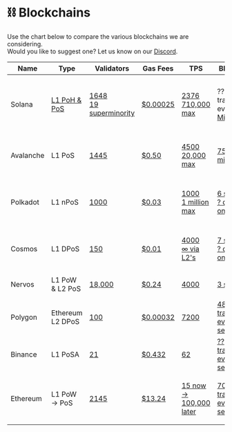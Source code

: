 # ⛓ Blockchains

Use the chart below to compare the various blockchains we are considering.\
Would you like to suggest one? Let us know on our [Discord](https://discord.com/invite/fV2SjJzEUr).

| Name      | Type                                                                               | Validators                                                                                                                                                                                 | Gas Fees                                                                                                                                                                                                | TPS                                                                                                                                                                                                                                                                                    | Block Time                                                                                                                                                                                               | Defi Value                                                            | Language                                         |
| --------- | ---------------------------------------------------------------------------------- | ------------------------------------------------------------------------------------------------------------------------------------------------------------------------------------------ | ------------------------------------------------------------------------------------------------------------------------------------------------------------------------------------------------------- | -------------------------------------------------------------------------------------------------------------------------------------------------------------------------------------------------------------------------------------------------------------------------------------- | -------------------------------------------------------------------------------------------------------------------------------------------------------------------------------------------------------- | --------------------------------------------------------------------- | ------------------------------------------------ |
| Solana    | [L1 PoH & PoS](https://cointelegraph.com/news/what-is-solana-and-how-does-it-work) | <p><a href="https://solana.com/validators">1648</a><br><a href="https://www.reddit.com/r/solana/comments/qp3njs/what_does_it_mean_to_have_a_superminority_of_19/">19 superminority</a></p> | [$0.00025](https://solanacompass.com/solana/why-are-solanas-gas-fees-for-transactions-so-low/)                                                                                                          | <p><a href="https://www.pymnts.com/blockchain/2022/pymnts-blockchain-series-what-is-solana/#:~:text=Getting%20back%20to%20the%20Visa,no%20intention%20of%20being%20Ahabs.">2376</a><br><a href="https://solana.blog/seriously-how-fast-can-solana-blockchain-get/">710,000 max</a></p> | ?? transactions every [400 Milliseconds](https://www.pymnts.com/blockchain/2022/pymnts-blockchain-series-what-is-solana/#:\~:text=Getting%20back%20to%20the%20Visa,no%20intention%20of%20being%20Ahabs.) | [7.47 Billion](https://defillama.com/chain/Solana)                    | <p>Rust, C++, C<br>Solidity on EVM via Ports</p> |
| Avalanche | L1 PoS                                                                             | [1445](https://explorer-xp.avax.network/validators)                                                                                                                                        | [$0.50](https://www.reddit.com/r/Avax/comments/q08xvw/how\_are\_transaction\_fees\_on\_avalanche/)                                                                                                      | <p><a href="https://support.avax.network/en/articles/4136568-how-many-transactions-per-second-does-avalanche-support">4500<br>20,000 max</a></p>                                                                                                                                       | [750 milliseconds](https://twitter.com/el33th4xor/status/1459593129594658818)                                                                                                                            | [10.69 Billion](https://defillama.com/chain/Avalanche)                | Solidity on EVM                                  |
| Polkadot  | L1 nPoS                                                                            | [1000](https://wiki.polkadot.network/docs/learn-staking)                                                                                                                                   | [$0.03](https://medium.com/kilt-protocol/the-price-of-gas-why-kilt-chose-polkadot-over-ethereum-6bef9006a305)                                                                                           | <p><a href="https://financefeeds.com/polkadot-dot-solves-pain-points-but-scalability-to-1-mil-sec-is-not-live-study/">1000<br>1 million max</a></p>                                                                                                                                    | <p><a href="https://wiki.polkadot.network/docs/faq#:~:text=Both%20the%20Kusama%20and%20Polkadot,one%20block%20every%20six%20seconds.">6 seconds<br>? depending on L2</a></p>                             | [4 Million](https://defillama.com/chain/Polkadot)                     | <p>Rust, Javascript<br>Solidity on EVM</p>       |
| Cosmos    | L1 DPoS                                                                            | [150](https://hub.cosmos.network/main/validators/overview.html)                                                                                                                            | [$0.01](https://www.fool.com/the-ascent/cryptocurrency/articles/7-things-to-know-before-you-buy-cosmos-atom/#:\~:text=That's%20why%20interoperability%20matters.,on%20the%20network%20costs%20%240.01.) | <p><a href="https://www.reddit.com/r/cosmosnetwork/comments/qgna2v/tps_for_cosmos/">4000<br>∞ via L2's</a></p>                                                                                                                                                                         | <p><a href="https://www.reddit.com/r/cosmosnetwork/comments/qgna2v/tps_for_cosmos/">7 seconds<br>? depending on L2</a></p>                                                                               | [17.23 Billion](https://thedefiant.io/cosmos-tvl-surge-ethereum/)     | Solidity on EVM                                  |
| Nervos    | L1 PoW & L2 PoS                                                                    | [18,000](https://explorer.nervos.org/nervosdao)                                                                                                                                            | [$0.24](https://www.reddit.com/r/NervosNetwork/comments/nudli8/how\_good\_are\_the\_transaction\_fees\_on\_nervos/)                                                                                     | [4000](https://dyor-crypto.fandom.com/wiki/Nervos\_Network\_\(CKB\))                                                                                                                                                                                                                   | [3 seconds](https://dyor-crypto.fandom.com/wiki/Nervos\_Network\_\(CKB\))                                                                                                                                | [60.92 Million (YokaiSwap)](https://defillama.com/protocol/yokaiswap) | Solidity on EVM                                  |
| Polygon   | Ethereum L2 DPoS                                                                   | [100](https://wallet.polygon.technology/staking/)                                                                                                                                          | [$0.00032](https://polygonscan.com/gastracker/)                                                                                                                                                         | [7200](https://twitter.com/0xpolygon/status/1283467641076584448)                                                                                                                                                                                                                       | [48 transactions every 2.3 seconds](https://www.blocknative.com/blog/monitor-polygon-mempool#:\~:text=On%20Polygon%2C%20the%20average%20block,transactions%20than%20the%20Ethereum%20network.)           | [4.43 Billion](https://defillama.com/chain/Polygon)                   | Solidity on EVM                                  |
| Binance   | L1 PoSA                                                                            | [21](https://docs.binance.org/smart-chain/validator/overview.html#:\~:text=Binance%20Smart%20Chain%20relies%20on,become%20validators%20and%20produce%20blocks.)                            | [$0.432](https://explorer.bitquery.io/bsc/gas)                                                                                                                                                          | [62](https://academy.aax.com/en/binance-smart-chain-vs-solana-comparing-the-key-differences/)                                                                                                                                                                                          | [?? transactions every 3 seconds](https://academy.aax.com/en/binance-smart-chain-vs-solana-comparing-the-key-differences/)                                                                               | [13.74 Billion](https://defillama.com/chain/BSC)                      | Solidity on EVM                                  |
| Ethereum  | L1 PoW -> PoS                                                                      | [2145](https://etherscan.io/nodetracker)                                                                                                                                                   | [$13.24](https://etherscan.io/gastracker)                                                                                                                                                               | <p><a href="https://www.yahoo.com/video/ethereum-2-0-project-enters-174440315.html#:~:text=The%20Ethereum%202.0%20project%20will,TPS%20limit%20to%20100%2C000%20TPS%2C">15 now -><br>100,000 later</a></p>                                                                             | [70 transactions every 14 seconds](https://bitsonblocks.net/2016/10/02/gentle-introduction-ethereum/#:\~:text=Currently%20the%20maximum%20block%20size,block%20\(1%2C500%2C000%20%2F%2021%2C000\).)      | [121.48 Billion](https://defillama.com/chain/Ethereum)                | Solidity on EVM                                  |
